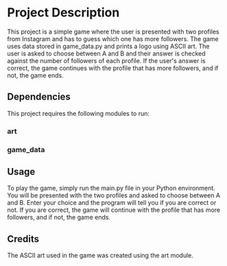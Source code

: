 # Project Description
This project is a simple game where the user is presented with two profiles from Instagram and has to guess which one has more followers. The game uses data stored in game_data.py and prints a logo using ASCII art. The user is asked to choose between A and B and their answer is checked against the number of followers of each profile. If the user's answer is correct, the game continues with the profile that has more followers, and if not, the game ends.

## Dependencies
This project requires the following modules to run:
### art
### game_data

## Usage
To play the game, simply run the main.py file in your Python environment. You will be presented with the two profiles and asked to choose between A and B. Enter your choice and the program will tell you if you are correct or not. If you are correct, the game will continue with the profile that has more followers, and if not, the game ends.

## Credits
The ASCII art used in the game was created using the art module.
